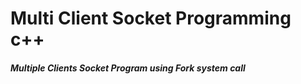 # Multi Client Socket Programming c++

##### Multiple Clients Socket Program using Fork system call
